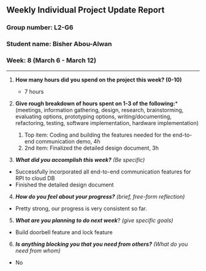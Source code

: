 ## Weekly Individual Project Update Report
### Group number: L2-G6
### Student name: Bisher Abou-Alwan
### Week: 8 (March 6 - March 12)
___
1. **How many hours did you spend on the project this week? (0-10)**
   - 7 hours

2. **Give rough breakdown of hours spent on 1-3 of the following:***
   (meetings, information gathering, design, research, brainstorming, evaluating options, prototyping options, writing/documenting, refactoring, testing, software implementation, hardware implementation)
   1. Top item: Coding and building the features needed for the end-to-end communication demo, 4h
   2. 2nd item: Finalized the detailed design document, 3h
   
3. ***What did you accomplish this week?*** _(Be specific)_
  - Successfully incorporated all end-to-end communication features for RPI to cloud DB
  - Finished the detailed design document

4. ***How do you feel about your progress?*** _(brief, free-form reflection)_
  - Pretty strong, our progress is very consistent so far.

5. ***What are you planning to do next week***? _(give specific goals)_
  - Build doorbell feature and lock feature
    
6. ***Is anything blocking you that you need from others?*** _(What do you need from whom)_
  - No
